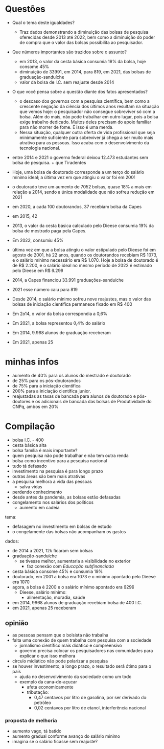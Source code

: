 # Questões
- Qual o tema deste igualdades?
  - Traz dados demonstrando a diminuição das bolsas de pesquisa oferecidas desde 2013 até 2022, bem como a diminuição do poder de compra que o valor das bolsas possibilita ao pesquisador.
- Que números importantes são trazidos sobre o assunto?
  - em 2013, o valor da cesta básica consumia 19% da bolsa, hoje consome 45%
  - diminuição de 33991, em 2014, para 819, em 2021, das bolsas de graduação-sanduíche
  - valor da bolsa de I.C. sem reajuste desde 2014
- O que você pensa sobre a questão diante dos fatos apresentados?
  - o descaso dos governos com a pesquisa científica, bem como a crescente negação da ciência dos últimos anos resultam na situação que vemos hoje: o pesquisador não consegue sobreviver só com a bolsa. Além do mais, não pode trabalhar em outro lugar, pois a bolsa exige trabalho dedicado. Muitos deles precisam do apoio familiar para não morrer de fome. E isso é uma merda.
  - Nessa situação, qualquer outra oferta de vida profissional que seja minimamente suficiente para sobreviver já chega a ser muito mais atrativo para as pessoas. Isso acaba com o desenvolvimento da tecnologia nacional.


- entre 2014 e 2021 o governo federal deixou 12.473 estudantes sem bolsa de pesquisa. + que Tiradentes
- Hoje, uma bolsa de doutorado corresponde a um terço do salário mínimo ideal; a última vez em que atingiu o valor foi em 2001
- o doutorado teve um aumento de 7052 bolsas, quase 18% a mais em relação a 2014, sendo a única modalidade que não sofreu redução em 2021
- em 2020, a cada 100 doutorandos, 37 recebiam bolsa da Capes
- em 2015, 42
- 2013, o valor da cesta básica calculado pelo Dieese consumia 19% da bolsa de mestrado paga pela Capes. 
- Em 2022, consumiu 45%
-  última vez em que a bolsa atingiu o valor estipulado pelo Dieese foi em agosto de 2001, há 22 anos, quando os doutorandos recebiam R$ 1073, e o salário mínimo necessário era R$ 1.070. Hoje a bolsa de doutorado é de R$ 2.200, e o salário ideal no mesmo período de 2022 é estimado pelo Dieese em R$ 6.299
- 2014, a Capes financiou 33.991 graduações-sanduíche
- 2021 esse número caiu para 819
- Desde 2014, o salário mínimo sofreu nove reajustes, mas o valor das bolsas de iniciação científica permanece fixado em R$ 400
- Em 2o14, o valor da bolsa correspondia a 0,6%
- Em 2021, a bolsa representou 0,4% do salário
- Em 2014, 9.968 alunos de graduação receberam
- Em 2021, apenas 25


# minhas infos
- aumento de 40% para os alunos do mestrado e doutorado
- de 25% para os pós-doutorandos
- de 75% para a iniciação científica 
- 200% para a iniciação científica junior. 
- reajustadas as taxas de bancada para alunos de doutorado e pós-doutores e os adicionais de bancada das bolsas de Produtividade do CNPq, ambos em 20%


# Compilação
- bolsa I.C. - 400
- cesta básica alta
- bolsa família é mais importante?
- quem pesquisa não pode trabalhar e não tem outra renda
- bolsa como incentivo para a pesquisa nacional
- tudo tá defasado
- investimento na pesquisa é para longo prazo
- outras áreas são bem mais atrativas
- a pesquisa melhora a vida das pessoas
  - salva vidas
- perdendo conhecimento
- desde antes da pandemia, as bolsas estão defasadas
- congelamento nos salários dos políticos
  - aumento em cadeia



tema:
- defasagem no investimento em bolsas de estudo 
- o congelamente das bolsas não acompanham os gastos


dados:
- de 2014 a 2021, 12k ficaram sem bolsas
- graduação-sanduíche
  - se tivesse melhor, aumentaria a visibilidade no exterior
    - faz conexão com *Educação subfinanciada*
- cesta básica consome 45% e consumia 19%
- doutorado, em 2001 a bolsa era 1073 e o mínimo apontado pelo Dieese era 1070
- agora, a bolsa é 2200 e o salário mínimo apontado era 6299
  - Dieese, salário mínimo:
    - alimentação, moradia, saúde
- em 2014, 9968 alunos de graduação recebiam bolsa de 400 I.C.
- em 2021, apenas 25 receberam


## opinião
- as pessoas pensam que o bolsista não trabalha
- falta uma conexão de quem trabalha com pesquisa com a sociedade
  - jornalismo científico mais didático e compreensivo
  - governo precisa colocar os pesquisadores nas comunidades para explicar o que isso melhora
- círculo midiático não pode polarizar a pesquisa
- se houver investimento, a longo prazo, o resultado será ótimo para o país
  - ajuda no desenvolvimento da sociedade como um todo
  - exemplo da cana-de-açucar
    - afeta economicamente
    - tributação:
      - 0,47 centavos por litro de gasolina, por ser derivado do petróleo
      - 0,02 centavos por litro de etanol, interferência nacional


### proposta de melhoria
- aumento vago, tá batido
- aumento gradual conforme avanço do salário mínimo
- imagina se o salário ficasse sem reajuste?

